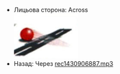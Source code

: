 - Лицьова сторона: Across<br />![prepositions_28.jpg](./22.jpg)
- Назад: Через [rec1430906887.mp3](./5.mp3)